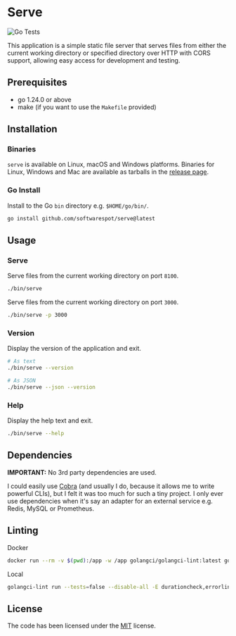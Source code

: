 # Serve

![Go Tests](https://github.com/softwarespot/serve/actions/workflows/go.yml/badge.svg)

This application is a simple static file server that serves files from either the current working directory or specified directory over HTTP with CORS support, allowing easy access for development and testing.

## Prerequisites

- go 1.24.0 or above
- make (if you want to use the `Makefile` provided)

## Installation

### Binaries

`serve` is available on Linux, macOS and Windows platforms.
Binaries for Linux, Windows and Mac are available as tarballs in the [release page](https://github.com/softwarespot/serve/releases).

### Go Install

Install to the Go `bin` directory e.g. `$HOME/go/bin/`.

```bash
go install github.com/softwarespot/serve@latest
```

## Usage

### Serve

Serve files from the current working directory on port `8100`.

```bash
./bin/serve
```

Serve files from the current working directory on port `3000`.

```bash
./bin/serve -p 3000
```

### Version

Display the version of the application and exit.

```bash
# As text
./bin/serve --version

# As JSON
./bin/serve --json --version
```

### Help

Display the help text and exit.

```bash
./bin/serve --help
```

## Dependencies

**IMPORTANT:** No 3rd party dependencies are used.

I could easily use [Cobra](https://github.com/spf13/cobra) (and usually I do,
because it allows me to write powerful CLIs), but I felt it was too much for
such a tiny project. I only ever use dependencies when it's say an adapter for
an external service e.g. Redis, MySQL or Prometheus.

## Linting

Docker

```bash
docker run --rm -v $(pwd):/app -w /app golangci/golangci-lint:latest golangci-lint run -v --tests=false --disable-all -E durationcheck,errorlint,exhaustive,gocritic,gosimple,ineffassign,misspell,predeclared,revive,staticcheck,unparam,unused,whitespace --max-issues-per-linter=10000 --max-same-issues=10000
```

Local

```bash
golangci-lint run --tests=false --disable-all -E durationcheck,errorlint,exhaustive,gocritic,gosimple,ineffassign,misspell,predeclared,revive,staticcheck,unparam,unused,whitespace --max-issues-per-linter=10000 --max-same-issues=10000
```

## License

The code has been licensed under the [MIT](https://opensource.org/license/mit) license.
